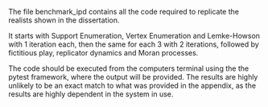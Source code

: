 The file benchmark_ipd contains all the code required to replicate the realists shown in the dissertation. 

It starts with Support Enumeration, Vertex Enumeration and Lemke-Howson with 1 iteration each, then the same for each 3 with 2 iterations, followed by fictitious play, replicator dynamics and Moran processes. 

The code should be executed from the computers terminal using the the pytest framework, where the output will be provided. The results are highly unlikely to be an exact match to what was provided in the appendix, as the results are highly dependent in the system in use. 
